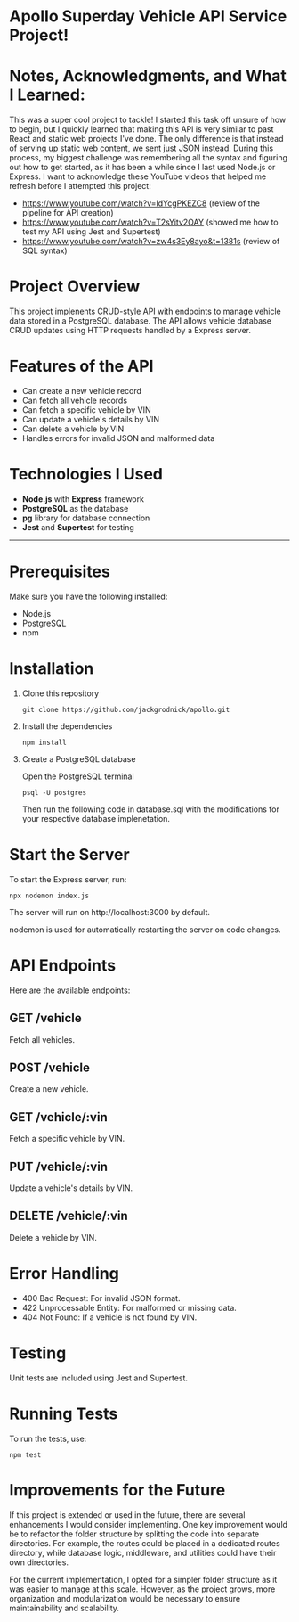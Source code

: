 # Apollo Superday Vehicle API Service Project!

# Notes, Acknowledgments, and What I Learned:

This was a super cool project to tackle! I started this task off unsure of how to begin, but I quickly learned that making this API is very similar to past React and static web projects I've done. The only difference is that instead of serving up static web content, we sent just JSON instead. During this process, my biggest challenge was remembering all the syntax and figuring out how to get started, as it has been a while since I last used Node.js or Express. I want to acknowledge these YouTube videos that helped me refresh before I attempted this project:

- https://www.youtube.com/watch?v=ldYcgPKEZC8 (review of the pipeline for API creation)
- https://www.youtube.com/watch?v=T2sYitv2OAY (showed me how to test my API using Jest and Supertest)
- https://www.youtube.com/watch?v=zw4s3Ey8ayo&t=1381s (review of SQL syntax)

# Project Overview

This project implenents CRUD-style API with endpoints to manage vehicle data stored in a PostgreSQL database. The API allows vehicle database CRUD updates using HTTP requests handled by a Express server.

# Features of the API

- Can create a new vehicle record
- Can fetch all vehicle records
- Can fetch a specific vehicle by VIN
- Can update a vehicle's details by VIN
- Can delete a vehicle by VIN
- Handles errors for invalid JSON and malformed data

# Technologies I Used

- **Node.js** with **Express** framework
- **PostgreSQL** as the database
- **pg** library for database connection
- **Jest** and **Supertest** for testing

---

# Prerequisites

Make sure you have the following installed:
- Node.js
- PostgreSQL
- npm

# Installation

1. Clone this repository

   ```
   git clone https://github.com/jackgrodnick/apollo.git
   ```

2. Install the dependencies

   ```
   npm install
   ```

3. Create a PostgreSQL database

   Open the PostgreSQL terminal

   ```
   psql -U postgres
   ```

   Then run the following code in database.sql with the modifications for your respective database implenetation.

# Start the Server

To start the Express server, run:

```
npx nodemon index.js
```

The server will run on http://localhost:3000 by default.

nodemon is used for automatically restarting the server on code changes.

# API Endpoints

Here are the available endpoints:

## GET /vehicle

Fetch all vehicles.

## POST /vehicle

Create a new vehicle.

## GET /vehicle/:vin

Fetch a specific vehicle by VIN.

## PUT /vehicle/:vin

Update a vehicle's details by VIN.

## DELETE /vehicle/:vin

Delete a vehicle by VIN.

# Error Handling

- 400 Bad Request: For invalid JSON format.
- 422 Unprocessable Entity: For malformed or missing data.
- 404 Not Found: If a vehicle is not found by VIN.

# Testing

Unit tests are included using Jest and Supertest.

# Running Tests

To run the tests, use:

```
npm test
```

# Improvements for the Future

If this project is extended or used in the future, there are several enhancements I would consider implementing. One key improvement would be to refactor the folder structure by splitting the code into separate directories. For example, the routes could be placed in a dedicated routes directory, while database logic, middleware, and utilities could have their own directories.

For the current implementation, I opted for a simpler folder structure as it was easier to manage at this scale. However, as the project grows, more organization and modularization would be necessary to ensure maintainability and scalability.